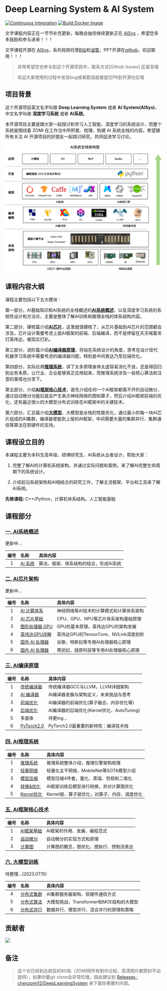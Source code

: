 # Deep Learning System & AI System

[![Continuous Integration](https://github.com/d2l-ai/d2l-en/actions/workflows/ci.yml/badge.svg)](https://github.com/d2l-ai/d2l-en/actions/workflows/ci.yml)
[![Build Docker Image](https://github.com/d2l-ai/d2l-en/actions/workflows/build-docker.yml/badge.svg)](https://github.com/d2l-ai/d2l-en/actions/workflows/build-docker.yml)

文字课程内容正在一节节补充更新，每晚会抽空继续更新正在 [AISys](https://chenzomi12.github.io/) ，希望您多多鼓励和参与进来！！！

文字课程开源在 [AISys](https://chenzomi12.github.io/)，系列视频托管[B站](https://space.bilibili.com/517221395)和[油管](https://www.youtube.com/@zomi6222/videos)，PPT开源在[github](https://github.com/chenzomi12/DeepLearningSystem)，欢迎取用！！！

> 非常希望您也参与到这个开源项目中，联系方式[Github Issues] 区留言哦
>
> 欢迎大家使用的过程中发现bug或者勘误直接提交PR到开源社区哦

## 项目背景

这个开源项目英文名字叫做 **Deep Learning System** 或者 **AI System(AISys)**，中文名字叫做 **深度学习系统** 或者 **AI系统**。

本开源项目主要是跟大家一起探讨和学习人工智能、深度学习的系统设计，而整个系统是围绕着 ZOMI 在工作当中所积累、梳理、构建 AI 系统全栈的内容。希望跟所有关注 AI 开源项目的好朋友一起探讨研究，共同促进学习讨论。

![AI系统全栈](./images/010System/AIsystem01.png)

## 课程内容大纲

课程主要包括以下五大模块：

第一部分，AI基础知识和AI系统的全栈概述的<u>**AI系统概述**</u>，以及深度学习系统的系统性设计和方法论，主要是整体了解AI训练和推理全栈的体系结构内容。

第二部分，硬核篇介绍<u>**AI芯片**</u>，这里就很硬核了，从芯片基础到AI芯片的范围都会涉及，芯片设计需要考虑上面AI框架的前端、后端编译，而不是停留在天天喊着吊打英伟达，被现实打趴。

第三部分，进阶篇介绍<u>**AI编译器原理**</u>，将站在系统设计的角度，思考在设计现代机器学习系统中需要考虑的编译器问题，特别是中间表达乃至后端优化。

第四部分，实际应用<u>**推理系统**</u>，讲了太多原理身体太虚容易消化不良，还是得回归到业务本质，让行业、企业能够真正应用起来，而推理系统涉及一些核心算法和注意的事情也分享下。

第五部分，介绍<u>**AI框架核心技术**</u>，首先介绍任何一个AI框架都离不开的自动微分，通过自动微分功能后就会产生表示神经网络的图和算子，然后介绍AI框架前端的优化，还有最近很火的大模型分布式训练在AI框架中的关键技术。

第六部分，汇总篇介绍<u>**大模型**</u>，大模型是全栈的性能优化，通过最小的每一块AI芯片组成的AI集群，编译器使能到上层的AI框架，中间需要大量的集群并行、集群通信等算法在软硬件的支持。

## 课程设立目的

本课程主要为本科生高年级、硕博研究生、AI系统从业者设计，帮助大家：

1. 完整了解AI的计算机系统架构，并通过实际问题和案例，来了解AI完整生命周期下的系统设计。

2. 介绍前沿系统架构和AI相结合的研究工作，了解主流框架、平台和工具来了解AI系统。

**先修课程:** C++/Python，计算机体系结构，人工智能基础

## 课程部分

### **[一. AI系统概述](./010System/)**

更新中...

| 编号  | 名称                                  | 具体内容                        |
|:---:|:----------------------------------- |:--------------------------- |
| 1      | [AI 系统](./010System/) | 算法、框架、体系结构的结合，形成AI系统        |

### **[二. AI芯片架构](./050Hardware/)**

更新中...

| 编号  | 名称                                  | 具体内容                        |
|:---:|:----------------------------------- |:--------------------------- |
| 1      | [AI 计算体系](./051HW_Foundation/) | 神经网络等AI技术的计算模式和计算体系架构        |
| 2      | [AI 芯片基础](./052HW_ChipBase/)   | CPU、GPU、NPU等芯片体系架构基础原理       |
| 3      | [图形处理器 GPU](./053HW_GPUBase/)  | GPU的基本原理，英伟达GPU的架构发展         |
| 4      | [英伟达GPU详解](./054HW_GPUDetail/) | 英伟达GPU的TensorCore、NVLink深度剖析 |
| 5      | [国外 AI 处理器](./055HW_Abroad/)   | 谷歌、特斯拉等专用AI处理器核心原理        |
| 6      | [国内 AI 处理器](./056HW_Domestic/)   | 寒武纪、燧原科技等专用AI处理器核心原理        |

### **[三. AI编译原理](./030Compiler/)**

| 编号  | 名称                                  | 具体内容                        |
|:---:|:----------------------------------- |:--------------------------- |
| 1      | [传统编译器](./031CM_Tradition/)    | 传统编译器GCC与LLVM，LLVM详细架构          |
| 2      | [AI 编译器](./032CM_AICompiler/)  | AI编译器发展与架构定义，未来挑战与思考            |
| 3      | [前端优化](./033CM_Frontend/)      | AI编译器的前端优化(算子融合、内存优化等)          |
| 4      | [后端优化](./034CM_Backend/)       | AI编译器的后端优化(Kernel优化、AutoTuning) |
| 5      | 多面体                                 | 待更ing...                        |
| 6      | [PyTorch2.0](./036CM_PyTorch/) | PyTorch2.0最重要的新特性：编译技术栈         |

### **[四. AI推理系统](./040Inference/)**

| 编号  | 名称                                  | 具体内容                        |
|:---:|:----------------------------------- |:--------------------------- |
| 1      | [推理系统](./041INF_Inference/)  | 推理系统整体介绍，推理引擎架构梳理          |
| 2      | [轻量网络](./042INF_Mobilenet/)  | 轻量化主干网络，MobileNet等SOTA模型介绍 |
| 3      | [模型压缩](./043INF_Slim/)       | 模型压缩4件套，量化、蒸馏、剪枝和二值化       |
| 4      | [转换&优化](./044INF_Converter/) | AI框架训练后模型进行转换，并对计算图优化      |
| 5      | [Kernel优化](./045INF_Kernel/) | Kernel层、算子层优化，对算子、内存、调度优化  |

### **[五. AI框架核心技术](./020Framework/)**

| 编号  | 名称                                  | 具体内容                        |
|:---:|:----------------------------------- |:--------------------------- |
| 1   | [AI框架基础](./021FW_Foundation/) | AI框架的作用、发展、编程范式             |
| 2   | [自动微分](./022FW_AutoDiff/)     | 自动微分的实现方式和原理                |
| 3   | [计算图](./023FW_DataFlow/)      | 计算图的概念，图优化、图执行、控制流表达        |

### **[六. 大模型训练](./060Foundation/)**

待整理...(2023.07.15)

| 编号  | 名称                                  | 具体内容                        |
|:---:|:----------------------------------- |:--------------------------- |
| 4   | [分布式集群](./061FW_AICluster/)    | AI集群服务器架构、软硬件通信方式           |
| 5   | [分布式算法](./062FW_AIAlgo/)       | 大模型挑战，Transformer和MOE结构的大模型 |
| 6   | [分布式并行](./063FW_Parallel/)     | 数据并行、模型并行、混合并行的原理和策略        |

## 贡献者

<!-- readme: collaborators,contributors -start -->

<a href="https://github.com/chenzomi12/DeepLearningSystem/graphs/contributors">
  <img src="https://contrib.rocks/image?repo=chenzomi12/DeepLearningSystem" />
</a>

## 备注

> 这个仓已经到达疯狂的8G啦（ZOMI把所有制作过程、高清图片都原封不动提供），如果你要git clone会非常的慢，因此建议到  [Releases · chenzomi12/DeepLearningSystem](https://github.com/chenzomi12/DeepLearningSystem/releases) 来下载你需要的内容。

<!-- readme: collaborators,contributors -end -->
